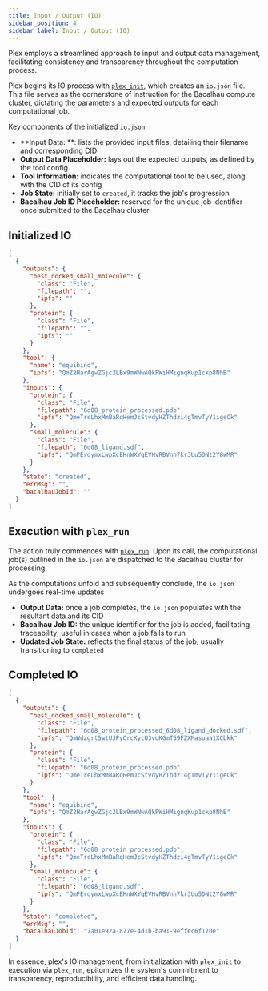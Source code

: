 ```yaml
---
title: Input / Output (IO)
sidebar_position: 4
sidebar_label: Input / Output (IO)
---
```


Plex employs a streamlined approach to input and output data management, facilitating consistency and transparency throughout the computation process.

Plex begins its IO process with [`plex_init`](../reference/python.md), which creates an `io.json` file. This file serves as the cornerstone of instruction for the Bacalhau compute cluster, dictating the parameters and expected outputs for each computational job.

Key components of the initialized `io.json`

* **Input Data: **: lists the provided input files, detailing their filename and corresponding CID
* **Output Data Placeholder:** lays out the expected outputs, as defined by the tool config
* **Tool Information:** indicates the computational tool to be used, along with the CID of its config
* **Job State:** initially set to `created`, it tracks the job's progression
* **Bacalhau Job ID Placeholder:** reserved for the unique job identifier once submitted to the Bacalhau cluster

## Initialized IO

```json
[
  {
    "outputs": {
      "best_docked_small_molecule": {
        "class": "File",
        "filepath": "",
        "ipfs": ""  
      },
      "protein": {
        "class": "File",
        "filepath": "",
        "ipfs": ""
      }
    },
    "tool": {
      "name": "equibind",
      "ipfs": "QmZ2HarAgwZGjc3LBx9mWNwAQkPWiHMignqKup1ckp8NhB"
    },
    "inputs": {
      "protein": {
        "class": "File",
        "filepath": "6d08_protein_processed.pdb",
        "ipfs": "QmeTreLhxMmBaRqHemJcStvdyHZThdzi4gTmvTyY1igeCk"
      },
      "small_molecule": {
        "class": "File",
        "filepath": "6d08_ligand.sdf",
        "ipfs": "QmPErdymxLwpXcEHnWXYqEVHvRBVnh7kr3Uu5DNt2Y8wMR"
      }
    },
    "state": "created",
    "errMsg": "",
    "bacalhauJobId": ""
  }
]
```

## Execution with `plex_run`

The action truly commences with [`plex_run`](../reference/python.md). Upon its call, the computational job(s) outlined in the `io.json` are dispatched to the Bacalhau cluster for processing.

As the computations unfold and subsequently conclude, the `io.json` undergoes real-time updates

* **Output Data:** once a job completes, the `io.json` populates with the resultant data and its CID
* **Bacalhau Job ID:** the unique identifier for the job is added, facilitating traceability; useful in cases when a job fails to run
* **Updated Job State:** reflects the final status of the job, usually transitioning to `completed`

## Completed IO

```json
[
  {
    "outputs": {
      "best_docked_small_molecule": {
        "class": "File",
        "filepath": "6d08_protein_processed_6d08_ligand_docked.sdf",
        "ipfs": "QmWdzgrt5wtUJPyCrcKycU3voKGmT59FZXMasuaa1XCbkk"
      },
      "protein": {
        "class": "File",
        "filepath": "6d08_protein_processed.pdb",
        "ipfs": "QmeTreLhxMmBaRqHemJcStvdyHZThdzi4gTmvTyY1igeCk"
      }
    },
    "tool": {
      "name": "equibind",
      "ipfs": "QmZ2HarAgwZGjc3LBx9mWNwAQkPWiHMignqKup1ckp8NhB"
    },
    "inputs": {
      "protein": {
        "class": "File",
        "filepath": "6d08_protein_processed.pdb",
        "ipfs": "QmeTreLhxMmBaRqHemJcStvdyHZThdzi4gTmvTyY1igeCk"
      },
      "small_molecule": {
        "class": "File",
        "filepath": "6d08_ligand.sdf",
        "ipfs": "QmPErdymxLwpXcEHnWXYqEVHvRBVnh7kr3Uu5DNt2Y8wMR"
      }
    },
    "state": "completed",
    "errMsg": "",
    "bacalhauJobId": "7a01e92a-877e-4d1b-ba91-9effec6f170e"
  }
]
```

In essence, plex's IO management, from initialization with `plex_init` to execution via `plex_run`, epitomizes the system's commitment to transparency, reproducibility, and efficient data handling.